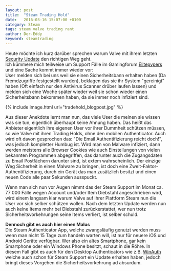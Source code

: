 ```yaml
---
layout: post
title:  "Steam Trading Hold"
date:   2016-03-16 15:07:00 +0100
category: Steam
tags: steam valve trading rant
author: Der-Eddy
keyword: steamtrading
---
```

Heute möchte ich kurz darüber sprechen warum Valve mit ihrem letzten [Security Update](http://store.steampowered.com/news/20631/) den richtigen Weg geht.  
Ich kümmere mich teilweise um Support Fälle im Gamingforum [Elitepvpers](https://www.elitepvpers.com) und eine Sache kommt immer wieder vor:  
User melden sich bei uns weil sie einen Sicherheitsbann erhalten haben (Da Fremdzugriffe festgestellt wurden), beklagen das sie ihr System "gereinigt" haben (Oft einfach nur den Antivirus Scanner drüber laufen lassen) und melden sich eine Woche später wieder weil sie schon wieder einen Sicherheitsbann bekommen haben, da sie immer noch infiziert sind.

{% include image.html url="tradehold_blogpost.jpg" %}

Aus dieser Anekdote lernt man nun, das viele User die meinen sie wissen was sie tun, eigentlich überhaupt keine Ahnung haben. Das heißt das Anbieter eigentlich ihre eigenen User vor ihrer Dummheit schützen müssen, so wie Valve mit ihren Trading Holds, ohne den mobilen Authenticator. Auch wird oft davon gesprochen das: "Die Email Authentifizierung reicht doch!", was jedoch kompletter Humbug ist. Wird man von Malware infiziert, dann werden meistens alle Browser Cookies wie auch Einstellungen von vielen bekannten Programmen abgegriffen, das darunter auch die Zugangsdaten zu Email Postfächern darunter sind, ist extem wahrscheinlich. Der einzige Weg Sicherheit in einen Malware zu bringen, ist doch eine Zweit-Faktor-Authentifizierung, durch ein Gerät das man zusätzlich besitzt und einen neuen Code alle paar Sekunden ausspuckt.

Wenn man sich nun vor Augen nimmt das der Steam Support im Monat ca. 77 000 Fälle wegen Account und/oder Item Diebstahl angeschrieben wird, wird einem langsam klar warum Valve auf ihrer Plattform Steam nun die User vor sich selber schützen wollen. Nach dem letzten Update werden nun auch keine Items mehr bei Diebstahl zurückerstattet, wer nun trotz Sicherheitsvorkehrungen seine Items verliert, ist selber schuld.

**Dennoch gibt es auch hier einen Malus**  
Die Steam Authenticator App, welche zwangsläufig genutzt werden muss wenn man nicht 15 Tage zum handeln warten will, ist nur für neuere iOS und Android Geräte verfügbar. Wer also ein altes Smartphone, gar kein Smartphone oder ein Windows Phone besitzt, schaut in die Röhre. In diesem Fall gibt es auch für den Desktop Authenticators wie z.B. [WinAuth](https://winauth.com/) welche auch schon für Steam Support ein Update erhalten haben, jedoch bringt dieses Vorgehen die Sicherheitsvorkehrung ad absurdum.
